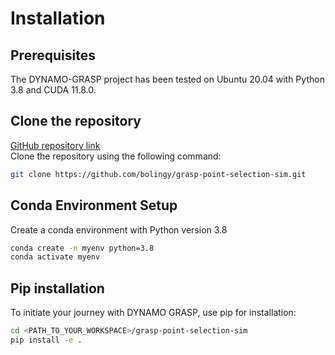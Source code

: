# Installation

## Prerequisites
The DYNAMO-GRASP project has been tested on Ubuntu 20.04 with Python 3.8 and CUDA 11.8.0.

## Clone the repository
[GitHub repository link](https://github.com/bolingy/grasp-point-selection-sim/tree/dynamo_grasp) <br/>
Clone the repository using the following command:
```bash
git clone https://github.com/bolingy/grasp-point-selection-sim.git
```

## Conda Environment Setup
Create a conda environment with Python version 3.8

```bash
conda create -n myenv python=3.8
conda activate myenv
```

## Pip installation
To initiate your journey with DYNAMO GRASP, use pip for installation:

```bash
cd <PATH_TO_YOUR_WORKSPACE>/grasp-point-selection-sim
pip install -e .
```
